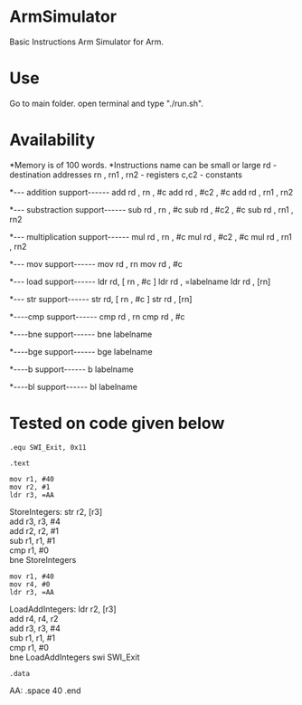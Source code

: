 # ArmSimulator
Basic Instructions Arm Simulator for Arm.

# Use
Go to main folder.
open terminal and type "./run.sh".

# Availability

*Memory is of 100 words.
*Instructions name can be small or large
	rd - destination addresses
	rn , rn1 , rn2 - registers
	c,c2 - constants

*--- addition support------
add rd , rn , #c
add rd , #c2 , #c
add rd , rn1 , rn2

*--- substraction support------
sub rd , rn , #c
sub rd , #c2 , #c
sub rd , rn1 , rn2

*--- multiplication support------
mul rd , rn , #c
mul rd , #c2 , #c
mul rd , rn1 , rn2

*--- mov support------
mov rd , rn
mov rd , #c

*--- load support------
ldr rd, [ rn , #c ]
ldr rd , =labelname
ldr rd , [rn]

*--- str support------
str rd, [ rn , #c ]
str rd , [rn]

*----cmp support------
cmp rd , rn
cmp rd , #c

*----bne support------
bne labelname

*----bge support------
bge labelname

*----b support------
b labelname

*----bl support------
bl labelname

# Tested on code given below
	.equ SWI_Exit, 0x11
	
	.text

	mov r1, #40
	mov r2, #1
	ldr r3, =AA	

StoreIntegers:
	str r2, [r3]	
	add r3, r3, #4 		
	add r2, r2, #1 		
	sub r1, r1, #1 		
	cmp r1, #0 	        
	bne StoreIntegers

	mov r1, #40
	mov r4, #0
	ldr r3, =AA 

LoadAddIntegers:
	ldr r2, [r3]     	
	add r4, r4, r2          
	add r3, r3, #4   	
	sub r1, r1, #1    	
	cmp r1, #0        	
	bne LoadAddIntegers	
	swi SWI_Exit		

	.data
AA:	
.space 40
	.end


